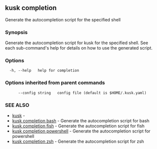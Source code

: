 ## kusk completion

Generate the autocompletion script for the specified shell

### Synopsis

Generate the autocompletion script for kusk for the specified shell.
See each sub-command's help for details on how to use the generated script.


### Options

```
  -h, --help   help for completion
```

### Options inherited from parent commands

```
      --config string   config file (default is $HOME/.kusk.yaml)
```

### SEE ALSO

* [kusk](kusk.md)	 - 
* [kusk completion bash](kusk_completion_bash.md)	 - Generate the autocompletion script for bash
* [kusk completion fish](kusk_completion_fish.md)	 - Generate the autocompletion script for fish
* [kusk completion powershell](kusk_completion_powershell.md)	 - Generate the autocompletion script for powershell
* [kusk completion zsh](kusk_completion_zsh.md)	 - Generate the autocompletion script for zsh

